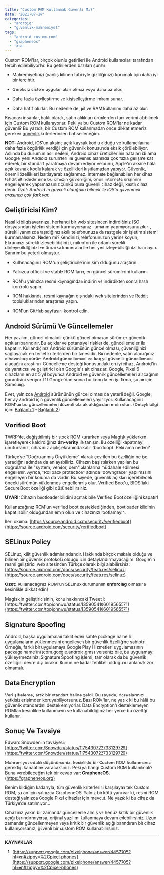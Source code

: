 ```yaml
---
title: "Custom ROM Kullanmak Güvenli Mi?"
date: "2021-07-26"
categories: 
  - "android"
  - "guvenlik-mahremiyet"
tags: 
  - "android-custom-rom"
  - "grapheneos"
  - "xda"
---
```


Custom ROM'lar, birçok olumlu getirileri ile Android kullanıcıları tarafından tercih edilebiliyorlar. Bu getirilerden bazıları şunlar:

- Mahremiyetinizi (yanlış bilinen tabiriyle gizliliğinizi) korumak için daha iyi bir tercihtir.

- Gereksiz sistem uygulamaları olmaz veya daha az olur.

- Daha fazla özelleştirme ve kişiselleştirme imkanı sunar.

- Daha hafif olurlar. Bu nedenle de, pil ve RAM kullanımı daha az olur.

Kısacası insanlar, haklı olarak, satın aldıkları ürünlerden tam verimi alabilmek için Custom ROM kullanıyorlar. Peki ya bu Custom ROM'lar ne kadar güvenli? Bu yazıda, bir Custom ROM kullanmadan önce dikkat etmeniz gereken [güvenlik](https://furuy.com/categories/guvenlik-mahremiyet/) kriterlerinden bahsedeceğim.

**NOT:** Android, iOS'un aksine açık kaynak kodlu olduğu ve kullanıcılarına daha fazla özgürlük verdiği için güvenlik konusunda eksik görülebiliyor. Aslında bu durumun asıl nedeni, Android cihaz üreticilerinin hataları idi ama Google, yeni Android sürümleri ile güvenlik alanında çok fazla gelişme kat ederek, bir standart yaratmaya devam ediyor ve bunu, Apple'ın aksine hâlâ açık kaynak kodlu kalarak ve özellikleri kısıtlamadan yapıyor. Güvenlik, önemli özellikleri kısıtlayarak sağlanmaz. İnternete bağlanabilen her cihaz tehdit altındadır ama bu cihazın güvenliğini, onun internete erişimini engelleyerek yapamazsınız çünkü buna güvenli cihaz değil, kısıtlı cihaz denir. _Özet: Android'in güvenli olduğunu bilmek ile iOS'a güvenmek arasında çok fark var._

## Geliştiricisi Kim?

Nasıl ki bilgisayarınıza, herhangi bir web sitesinden indirdiğiniz ISO dosyasından işletim sistemi kurmuyorsanız -umarım yapmıyorsunuzdur-, sürekli yanınızda taşıdığınız akıllı telefonunuza da rastgele bir işletim sistemi kurmamalısınız. Neden mi? Kendinizi, telefonunuzun yerine koyun; Ekranınızı sürekli izleyebildiğinizi, mikrofon ile ortamı sürekli dinleyebildiğinizi ve ön/arka kameralar ile her yeri izleyebildiğinizi hatırlayın. Sanırım bu yeterli olmuştur.

- Kullanacağınız ROM'un geliştiricilerinin kim olduğunu araştırın.

- Yalnızca official ve stable ROM'ların, en güncel sürümlerini kullanın.

- ROM'u yalnızca resmi kaynağından indirin ve indirdikten sonra hash kontrolü yapın.

- ROM hakkında, resmi kaynağın dışındaki web sitelerinden ve Reddit topluluklarından araştırma yapın.

- ROM'un GitHub sayfasını kontrol edin.

## Android Sürümü Ve Güncellemeler

Her yazılım, güncel olmalıdır çünkü güncel olmayan sürümler güvenlik açıkları barındırır. Bu açıklar ve potansiyel riskler de, güncellemeler ile kapatılır. Kullandığınız Android sürümünün güncel olması, güvenliğinizi sağlayacak en temel kriterlerden bir tanesidir. Bu nedenle, satın alacağınız cihazın kaç sürüm Android güncellemesi ve kaç yıl güvenlik güncellemesi alacağını araştırın. Güncelleme desteği konusundaki en iyi cihaz, Android'in de yaratıcısı ve geliştirici olan Google'a ait cihazlar. Google, Pixel 6 cihazların en az 5 yıl boyunca Android ve güvenlik güncellemeleri alacağının garantisini veriyor. \[1\] Google'dan sonra bu konuda en iyi firma, şu an için Samsung.

Evet, yalnızca [Android](https://furuy.com/categories/android/) sürümünün güncel olması da yeterli değil. Google, her ay Android için güvenlik güncellemeleri yayınlıyor. Kullanacağınız ROM'un bu güncellemeleri düzenli olarak aldığından emin olun. (Detaylı bilgi için: [Bağlantı 1](https://support.google.com/android/answer/7680439?hl=tr) - [Bağlantı 2](https://source.android.com/security/bulletin))

## Verified Boot

TWRP'de, değiştirilmiş bir stock ROM kurarken veya Magisk yüklerken işaretleyerek kaldırdığınız **dm-verity** ile tanışın. Bu özelliği kapatmayı unutursanız, cihazınız açılış ekranında kalır (bootloop). Peki ama neden?

Türkçe'ye "Doğrulanmış Önyükleme" olarak çevrilen bu özelliğin ne işe yaradığını adından da anlayabiliriz. Cihazın başlatılırken yapılan bu doğrulama ile "system, vendor, oem" alanlarına müdahale edilmesi engellenir. Ayrıca, "Rollback protection" adında "downgrade" yapılmasını engelleyen bir koruma da vardır. Bu sayede, güvenlik açıkları içerebilecek önceki sürümün yüklenmesi engellenmiş olur. Verified Boot'u, BIOS'taki Secure Boot özelliği gibi düşünebilirsiniz.

**UYARI:** Cihazın bootloader kilidini açmak bile Verified Boot özelliğini kapatır!

Kullanacağınız ROM'un verified boot desteklediğinden, bootloader kilidinin kapatılabilir olduğundan emin olun ve cihazınızı rootlamayın.

İleri okuma: [https://source.android.com/security/verifiedboot](https://source.android.com/security/verifiedboot)

## SELinux Policy

SELinux, kilit güvenlik adımlarındandır. Hakkında birçok makale olduğu ve bilinen bir güvenlik protokolü olduğu için detaylandırmayacağım. Google'ın resmi geliştirici web sitesinden Türkçe olarak bilgi alabilirsiniz:  
[https://source.android.com/docs/security/features/selinux](https://source.android.com/docs/security/features/selinux)

**Özet:** Kullanacağınız ROM'un SELinux durumunun **enforcing** olmasına kesinlikle dikkat edin!

Magisk'in geliştiricisinin, konu hakkındaki Tweet'i:  
[https://twitter.com/topjohnwu/status/1359054106019565571](https://twitter.com/topjohnwu/status/1359054106019565571)

## Signature Spoofing

Android, başka uygulamaları taklit eden sahte package name'li uygulamaların yüklenmesini engelleyen bir güvenlik özelliğine sahiptir. Örneğin, farklı bir uygulamaya Google Play Hizmetleri uygulamasının package name'ini (com.google.android.gms) verseniz bile, bu uygulamayı yükleyemezsiniz; Signature Spoofing işlemi, tam olarak da bu güvenlik özelliğini devre dışı bırakır. Bunun ne kadar tehlikeli olduğunu anlamak zor olmamalı.

## Data Encryption

Veri şifreleme, artık bir standart haline geldi. Bu sayede, dosyalarınızı yetkisiz erişimden koruyabiliyorsunuz. Bazı ROM'lar, ne yazık ki bu hâlâ bu güvenlik standardını desteklemiyorlar. Data Encryption'ı desteklemeyen ROMları kesinlikle kullanmayın ve kullanabildiğiniz her yerde bu özelliği kullanın.

## Sonuç Ve Tavsiye

Edward Snowden'ın tavsiyesi: [https://twitter.com/Snowden/status/1175430722733129729](https://twitter.com/Snowden/status/1175430722733129729)

Mahremiyet odaklı düşünürseniz, kesinlikle bir Custom ROM kullanmanız gerektiği kanaatine varacaksınız. Peki ya hangi Custom ROM kullanılmalı? Buna verebileceğim tek bir cevap var: **GrapheneOS**. ([https://grapheneos.org)](https://grapheneos.org)

Benim bildiğim kadarıyla, tüm güvenlik kriterlerini karşılayan tek Custom ROM, şu an için yalnızca GrapheneOS. Yalnız bir kötü yanı var ki, resmi ROM desteği yalnızca Google Pixel cihazlar için mevcut. Ne yazık ki bu cihaz da Türkiye'de satılmıyor...

Cihazınız yakın bir zamanda güncelleme almış ve henüz kritik bir güvenlik açığı barındırmıyorsa, orijinal yazılımı kullanmaya devam edebilirsiniz. Uzun zamandır güncellenmeyen veya kritik bir güvenlik açığı barındıran bir cihaz kullanıyorsanız, güvenli bir custom ROM kullanabilirsiniz.

* * *

**KAYNAKLAR**

1. [https://support.google.com/pixelphone/answer/4457705?hl=en#zippy=%2Cpixel-phones](https://support.google.com/pixelphone/answer/4457705?hl=en#zippy=%2Cpixel-phones)
